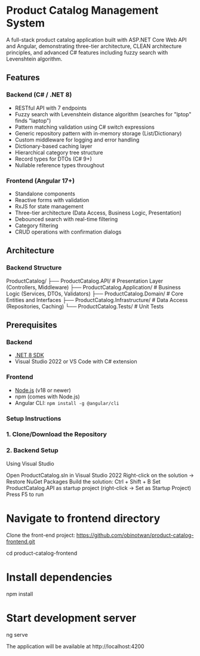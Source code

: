 # Product Catalog Management System

A full-stack product catalog application built with ASP.NET Core Web API and Angular, demonstrating three-tier architecture, CLEAN architecture principles, and advanced C# features including fuzzy search with Levenshtein algorithm.

## Features

### Backend (C# / .NET 8)
- RESTful API with 7 endpoints
- Fuzzy search with Levenshtein distance algorithm (searches for "lptop" finds "laptop")
- Pattern matching validation using C# switch expressions
- Generic repository pattern with in-memory storage (List/Dictionary)
- Custom middleware for logging and error handling
- Dictionary-based caching layer
- Hierarchical category tree structure
- Record types for DTOs (C# 9+)
- Nullable reference types throughout

### Frontend (Angular 17+)
- Standalone components
- Reactive forms with validation
- RxJS for state management
- Three-tier architecture (Data Access, Business Logic, Presentation)
- Debounced search with real-time filtering
- Category filtering
- CRUD operations with confirmation dialogs

## Architecture

### Backend Structure
ProductCatalog/
├── ProductCatalog.API/              # Presentation Layer (Controllers, Middleware)
├── ProductCatalog.Application/      # Business Logic (Services, DTOs, Validators)
├── ProductCatalog.Domain/           # Core Entities and Interfaces
├── ProductCatalog.Infrastructure/   # Data Access (Repositories, Caching)
└── ProductCatalog.Tests/            # Unit Tests

## Prerequisites

### Backend
- [.NET 8 SDK](https://dotnet.microsoft.com/download/dotnet/8.0)
- Visual Studio 2022 or VS Code with C# extension

### Frontend
- [Node.js](https://nodejs.org/) (v18 or newer)
- npm (comes with Node.js)
- Angular CLI: `npm install -g @angular/cli`

### Setup Instructions

### 1. Clone/Download the Repository

### 2. Backend Setup
Using Visual Studio

Open ProductCatalog.sln in Visual Studio 2022
Right-click on the solution → Restore NuGet Packages
Build the solution: Ctrl + Shift + B
Set ProductCatalog.API as startup project (right-click → Set as Startup Project)
Press F5 to run

# Navigate to frontend directory
Clone the front-end project: https://github.com/obinotwan/product-catalog-frontend.git

cd product-catalog-frontend

# Install dependencies
npm install

# Start development server
ng serve

The application will be available at http://localhost:4200
